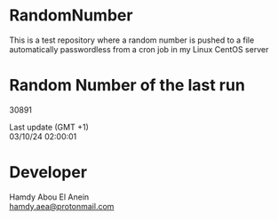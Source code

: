 # RandomNumber    
This is a test repository where a random number is pushed to a file automatically passwordless from a cron job in my Linux CentOS server    
# Random Number of the last run   
30891
      
Last update (GMT +1)    
03/10/24 02:00:01
# Developer    
Hamdy Abou El Anein   
hamdy.aea@protonmail.com
